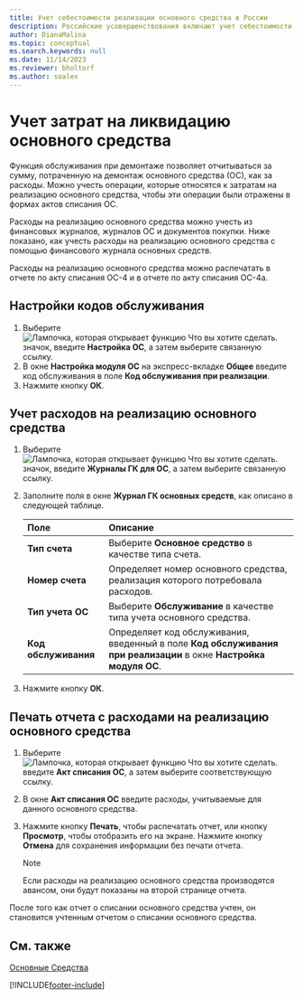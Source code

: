 ```yaml
---
title: Учет себестоимости реализации основного средства в России
description: Российские усовершенствования включают учет себестоимости реализации основных средств.
author: DianaMalina
ms.topic: conceptual
ms.search.keywords: null
ms.date: 11/14/2023
ms.reviewer: bholtorf
ms.author: soalex
---
```


# Учет затрат на ликвидацию основного средства

Функция обслуживания при демонтаже позволяет отчитываться за сумму, потраченную на демонтаж основного средства (ОС), как за расходы. Можно учесть операции, которые относятся к затратам на реализацию основного средства, чтобы эти операции были отражены в формах актов списания ОС. 

Расходы на реализацию основного средства можно учесть из финансовых журналов, журналов ОС и документов покупки. Ниже показано, как учесть расходы на реализацию основного средства с помощью финансового журнала основных средств. 

Расходы на реализацию основного средства можно распечатать в отчете по акту списания ОС-4 и в отчете по акту списания ОС-4a.

## Настройки кодов обслуживания

1. Выберите ![Лампочка, которая открывает функцию Что вы хотите сделать.](../../media/ui-search/search_small.png "Что вы хотите сделать") значок, введите **Настройка ОС**, а затем выберите связанную ссылку.
2. В окне **Настройка модуля ОС** на экспресс-вкладке **Общее** введите код обслуживания в поле **Код обслуживания при реализации**.
3. Нажмите кнопку **ОК**.

## Учет расходов на реализацию основного средства

1. Выберите ![Лампочка, которая открывает функцию Что вы хотите сделать.](../../media/ui-search/search_small.png "Что вы хотите сделать") значок, введите **Журналы ГК для ОС**, а затем выберите связанную ссылку.

2. Заполните поля в окне **Журнал ГК основных средств**, как описано в следующей таблице.

   | Поле                | Описание                                                  |
   | :------------------- | :----------------------------------------------------------- |
   | **Тип счета**     | Выберите **Основное средство** в качестве типа счета.                  |
   | **Номер счета**      | Определяет номер основного средства, реализация которого потребовала расходов. |
   | **Тип учета ОС**  | Выберите **Обслуживание** в качестве типа учета основного средства.      |
   | **Код обслуживания** | Определяет код обслуживания, введенный в поле **Код обслуживания при реализации** в окне **Настройка модуля ОС**. |

3. Нажмите кнопку **ОК**.

## Печать отчета с расходами на реализацию основного средства

1. Выберите ![Лампочка, которая открывает функцию Что вы хотите сделать.](../../media/ui-search/search_small.png "Что вы хотите сделать") введите **Акт списания ОС**, а затем выберите соответствующую ссылку.

2. В окне **Акт списания ОС** введите расходы, учитываемые для данного основного средства.

3. Нажмите кнопку **Печать**, чтобы распечатать отчет, или кнопку **Просмотр**, чтобы отобразить его на экране. Нажмите кнопку **Отмена** для сохранения информации без печати отчета.

    > [!NOTE]
    > Если расходы на реализацию основного средства производятся авансом, они будут показаны на второй странице отчета.

После того как отчет о списании основного средства учтен, он становится учтенным отчетом о списании основного средства.

## См. также

[Основные Средства](../../fa-manage.md)  


[!INCLUDE[footer-include](../../includes/footer-banner.md)]